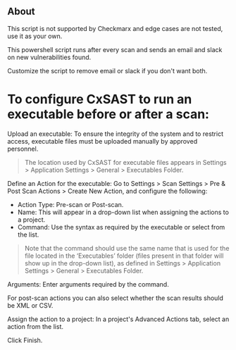 ## About

This script is not supported by Checkmarx and edge cases are not tested, use it as your own.

This powershell script runs after every scan and sends an email and slack on new vulnerabilities found.

Customize the script to remove email or slack if you don't want both.

# To configure CxSAST to run an executable before or after a scan:

Upload an executable: To ensure the integrity of the system and to restrict access, executable files must be uploaded manually by approved personnel. 

> The location used by CxSAST for executable files appears in Settings > Application Settings > General > Executables Folder. 

Define an Action for the executable: Go to Settings > Scan Settings > Pre & Post Scan Actions > Create New Action, and configure the following:

- Action Type: Pre-scan or Post-scan.
- Name: This will appear in a drop-down list when assigning the actions to a project.
- Command: Use the syntax as required by the executable or select from the list.

> Note that the command should use the same name that is used for the file located in the ‘Executables’ folder (files present in that folder will show up in the drop-down list), as defined in Settings > Application Settings > General > Executables Folder.

Arguments: Enter arguments required by the command.

For post-scan actions you can also select whether the scan results should be XML or CSV.

Assign the action to a project: In a project's Advanced Actions tab, select an action from the list.

Click Finish.
